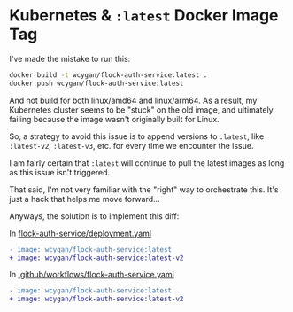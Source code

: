 # Kubernetes & `:latest` Docker Image Tag

I've made the mistake to run this:

```bash
docker build -t wcygan/flock-auth-service:latest .
docker push wcygan/flock-auth-service:latest
```

And not build for both linux/amd64 and linux/arm64. As a result, my Kubernetes cluster seems to be "stuck" on the old image, 
and ultimately failing because the image wasn't originally built for Linux.

So, a strategy to avoid this issue is to append versions to `:latest`, like `:latest-v2`, `:latest-v3`, etc. for every time we encounter the issue.

I am fairly certain that `:latest` will continue to pull the latest images as long as this issue isn't triggered.

That said, I'm not very familiar with the "right" way to orchestrate this. It's just a hack that helps me move forward...

Anyways, the solution is to implement this diff:

In [flock-auth-service/deployment.yaml](../flock-auth-service/deployment.yaml)

```diff
- image: wcygan/flock-auth-service:latest
+ image: wcygan/flock-auth-service:latest-v2
```

In [.github/workflows/flock-auth-service.yaml](../.github/workflows/flock-auth-service.yaml)

```diff
- image: wcygan/flock-auth-service:latest
+ image: wcygan/flock-auth-service:latest-v2
```